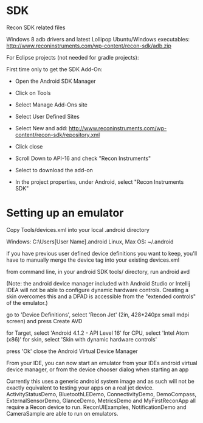 # SDK
Recon SDK related files

Windows 8 adb drivers and latest Lollipop Ubuntu/Windows executables:
http://www.reconinstruments.com/wp-content/recon-sdk/adb.zip

For Eclipse projects (not needed for gradle projects):

First time only to get the SDK Add-On:
- Open the Android SDK Manager
- Click on Tools
- Select Manage Add-Ons site
- Select User Defined Sites
- Select New and add: http://www.reconinstruments.com/wp-content/recon-sdk/repository.xml
- Click close
- Scroll Down to API-16 and check "Recon Instruments"
- Select to download the add-on

- In the project properties, under Android, select "Recon Instruments SDK"

# Setting up an emulator

Copy Tools/devices.xml into your local .android directory

Windows: 
    C:\Users\[User Name]\.android
Linux, Max OS: 
    ~/.android

if you have previous user defined device definitions you want to keep, you'll have to manually merge the device tag into your existing devices.xml

from command line, in your android SDK tools/ directory, run
    android avd

(Note: the android device manager included with Android Studio or Intellij IDEA will not be able to configure dynamic hardware controls. Creating a skin overcomes this and a DPAD is accessible from the "extended controls" of the emulator.)

go to 'Device Definitions', select 'Recon Jet' (2in, 428*240px small mdpi screen) and press Create AVD

for Target, select 'Android 4.1.2 - API Level 16'
for CPU, select 'Intel Atom (x86)'
for skin, select 'Skin with dynamic hardware controls'

press 'Ok'
close the Android Virtual Device Manager

From your IDE, you can now start an emulator from your IDEs android virtual device manager, or from the device chooser dialog when starting an app

Currently this uses a generic android system image and as such will not be exactly equivalent to testing your apps on a real jet device.
ActivityStatusDemo, BluetoothLEDemo, ConnectivityDemo, DemoCompass, ExternalSensorDemo, GlanceDemo, MetricsDemo and MyFirstReconApp all require a Recon device to run.
ReconUIExamples, NotificationDemo and CameraSample are able to run on emulators.